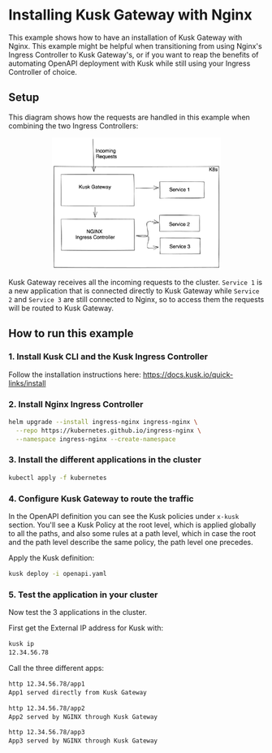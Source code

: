 # Installing Kusk Gateway with Nginx

This example shows how to have an installation of Kusk Gateway with Nginx. This example might be helpful when transitioning from using Nginx's Ingress Controller to Kusk Gateway's, or if you want to reap the benefits of automating OpenAPI deployment with Kusk while still using your Ingress Controller of choice.

## Setup

This diagram shows how the requests are handled in this example when combining the two Ingress Controllers:

<p align="center">
  <a target="_new" href="https://kubeshop.wistia.com/medias/dw06408oqz">
    <img src="./assets/diagram.png" style="width:66%;height:auto">
  </a>
</p>

Kusk Gateway receives all the incoming requests to the cluster. `Service 1` is a new application that is connected directly to Kusk Gateway while `Service 2` and `Service 3` are still connected to Nginx, so to access them the requests will be routed to Kusk Gateway. 

## How to run this example 

### 1. Install Kusk CLI and the Kusk Ingress Controller

Follow the installation instructions here: https://docs.kusk.io/quick-links/install

### 2. Install Nginx Ingress Controller

```sh
helm upgrade --install ingress-nginx ingress-nginx \
  --repo https://kubernetes.github.io/ingress-nginx \
  --namespace ingress-nginx --create-namespace
```

### 3. Install the different applications in the cluster

```sh
kubectl apply -f kubernetes
```

### 4. Configure Kusk Gateway to route the traffic

In the OpenAPI definition you can see the Kusk policies under `x-kusk` section. You'll see a Kusk Policy at the root level, which is applied globally to all the paths, and also some rules at a path level, which in case the root and the path level describe the same policy, the path level one precedes. 

Apply the Kusk definition: 

```sh
kusk deploy -i openapi.yaml
```

### 5. Test the application in your cluster

Now test the 3 applications in the cluster. 

First get the External IP address for Kusk with: 

```sh 
kusk ip 
12.34.56.78
```

Call the three different apps: 

```sh 
http 12.34.56.78/app1
App1 served directly from Kusk Gateway
```

```sh
http 12.34.56.78/app2
App2 served by NGINX through Kusk Gateway
```

```sh
http 12.34.56.78/app3
App3 served by NGINX through Kusk Gateway
```
